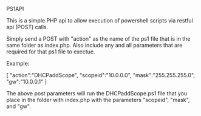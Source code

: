 PS1API

This is a simple PHP api to allow execution of powershell scripts via restful api (POST) calls.

Simply send a POST with "action" as the name of the ps1 file that is in the same folder as index.php.  Also include any and all parameters that are required for that ps1 file to exectue.

Example:

[
	"action":"DHCPaddScope",
	"scopeid":"10.0.0.0",
	"mask":"255.255.255.0",
	"gw":"10.0.0.1"
]

The above post parameters will run the DHCPaddScope.ps1 file that you place in the folder with index.php with the parameters "scopeid", "mask", and "gw".